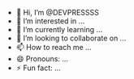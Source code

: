 - 👋 Hi, I’m @DEVPRESSSS
- 👀 I’m interested in ...
- 🌱 I’m currently learning ...
- 💞️ I’m looking to collaborate on ...
- 📫 How to reach me ...
- 😄 Pronouns: ...
- ⚡ Fun fact: ...

<!---
DEVPRESSSS/DEVPRESSSS is a ✨ special ✨ repository because its `README.md` (this file) appears on your GitHub profile.
You can click the Preview link to take a look at your changes.
--->

